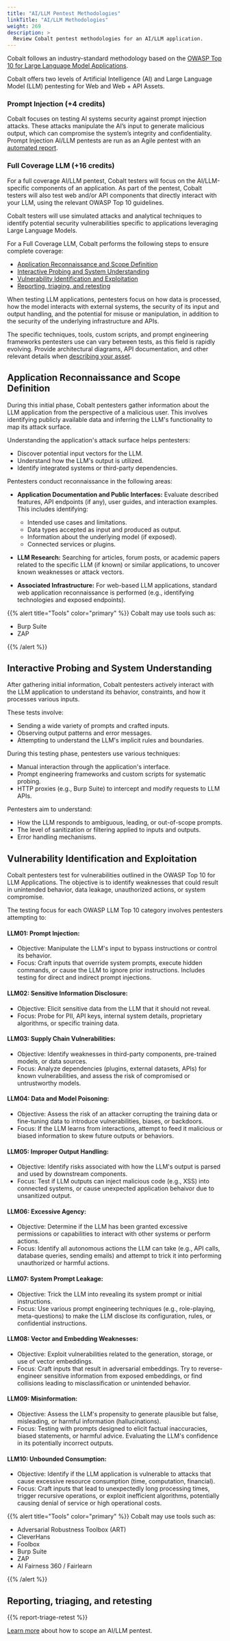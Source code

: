```yaml
---
title: "AI/LLM Pentest Methodologies"
linkTitle: "AI/LLM Methodologies"
weight: 269
description: >
  Review Cobalt pentest methodologies for an AI/LLM application.
---
```


Cobalt follows an industry-standard methodology based on the [OWASP Top 10 for Large Language Model Applications](https://owasp.org/www-project-top-10-for-large-language-model-applications/). 

Cobalt offers two levels of Artificial Intelligence (AI) and Large Language Model (LLM) pentesting for Web and Web + API Assets.

### Prompt Injection (+4 credits)
Cobalt focuses on testing AI systems security against prompt injection attacks. These attacks manipulate the AI’s input to generate malicious output, which can compromise the system’s integrity and confidentiality. Prompt Injection AI/LLM pentests are run as an Agile pentest with an [automated report](/platform-deep-dive/pentests/reports/#pentest-report-types).

### Full Coverage LLM (+16 credits)
For a full coverage AI/LLM pentest, Cobalt testers will focus on the AI/LLM-specific components of an application. As part of the pentest, Cobalt testers will also test web and/or API components that directly interact with your LLM, using the relevant OWASP Top 10 guidelines. 

Cobalt testers will use simulated attacks and analytical techniques to identify potential security vulnerabilities specific to applications leveraging Large Language Models.

For a Full Coverage LLM, Cobalt performs the following steps to ensure complete coverage:
- [Application Reconnaissance and Scope Definition](/methodologies/ai-llm/#application-reconnaissance-and-scope-definition) 
- [Interactive Probing and System Understanding](/methodologies/ai-llm/#interactive-probing-and-system-understanding)
- [Vulnerability Identification and Exploitation](/methodologies/ai-llm/#vulnerability-identification-and-exploitation)
- [Reporting, triaging, and retesting](/methodologies/ai-llm/#reporting-triaging-and-retesting)

When testing LLM applications, pentesters focus on how data is processed, how the model interacts with external systems, the security of its input and output handling, and the potential for misuse or manipulation, in addition to the security of the underlying infrastructure and APIs.

The specific techniques, tools, custom scripts, and prompt engineering frameworks pentesters use can vary between tests, as this field is rapidly evolving. Provide architectural diagrams, API documentation, and other relevant details when [describing your asset](/getting-started/assets/asset-description/#attachments).

## Application Reconnaissance and Scope Definition
During this initial phase, Cobalt pentesters gather information about the LLM application from the perspective of a malicious user. This involves identifying publicly available data and inferring the LLM's functionality to map its attack surface.

Understanding the application's attack surface helps pentesters:

- Discover potential input vectors for the LLM.
- Understand how the LLM's output is utilized.
- Identify integrated systems or third-party dependencies.

Pentesters conduct reconnaissance in the following areas:
- **Application Documentation and Public Interfaces:** Evaluate described features, API endpoints (if any), user guides, and interaction examples. This includes identifying:
  - Intended use cases and limitations.
  - Data types accepted as input and produced as output.
  - Information about the underlying model (if exposed).
  - Connected services or plugins.

- **LLM Research:** Searching for articles, forum posts, or academic papers related to the specific LLM (if known) or similar applications, to uncover known weaknesses or attack vectors.

- **Associated Infrastructure:** For web-based LLM applications, standard web application reconnaissance is performed (e.g., identifying technologies and exposed endpoints).

{{% alert title="Tools" color="primary" %}}
Cobalt may use tools such as:
- Burp Suite
- ZAP

{{% /alert %}}

## Interactive Probing and System Understanding
After gathering initial information, Cobalt pentesters actively interact with the LLM application to understand its behavior, constraints, and how it processes various inputs.

These tests involve:
- Sending a wide variety of prompts and crafted inputs.
- Observing output patterns and error messages.
- Attempting to understand the LLM's implicit rules and boundaries.

During this testing phase, pentesters use various techniques:
- Manual interaction through the application's interface.
- Prompt engineering frameworks and custom scripts for systematic probing.
- HTTP proxies (e.g., Burp Suite) to intercept and modify requests to LLM APIs.

Pentesters aim to understand:
- How the LLM responds to ambiguous, leading, or out-of-scope prompts.
- The level of sanitization or filtering applied to inputs and outputs.
- Error handling mechanisms.


## Vulnerability Identification and Exploitation
Cobalt pentesters test for vulnerabilities outlined in the OWASP Top 10 for LLM Applications. The objective is to identify weaknesses that could result in unintended behavior, data leakage, unauthorized actions, or system compromise. 

The testing focus for each OWASP LLM Top 10 category involves pentesters attempting to:

#### LLM01: Prompt Injection:
- Objective: Manipulate the LLM's input to bypass instructions or control its behavior.
- Focus: Craft inputs that override system prompts, execute hidden commands, or cause the LLM to ignore prior instructions. Includes testing for direct and indirect prompt injections.

#### LLM02: Sensitive Information Disclosure:
- Objective: Elicit sensitive data from the LLM that it should not reveal.
- Focus: Probe for PII, API keys, internal system details, proprietary algorithms, or specific training data.

#### LLM03: Supply Chain Vulnerabilities:
- Objective: Identify weaknesses in third-party components, pre-trained models, or data sources.
- Focus: Analyze dependencies (plugins, external datasets, APIs) for known vulnerabilities, and assess the risk of compromised or untrustworthy models.

#### LLM04: Data and Model Poisoning:
- Objective: Assess the risk of an attacker corrupting the training data or fine-tuning data to introduce vulnerabilities, biases, or backdoors.
- Focus:  If the LLM learns from interactions, attempt to feed it malicious or biased information to skew future outputs or behaviors.

#### LLM05: Improper Output Handling:
- Objective: Identify risks associated with how the LLM's output is parsed and used by downstream components.
- Focus: Test if LLM outputs can inject malicious code (e.g., XSS) into connected systems, or cause unexpected application behaivor due to unsanitized output.

#### LLM06: Excessive Agency:
- Objective: Determine if the LLM has been granted excessive permissions or capabilities to interact with other systems or perform actions.
- Focus: Identify all autonomous actions the LLM can take (e.g., API calls, database queries, sending emails) and attempt to trick it into performing unauthorized or harmful actions.

#### LLM07: System Prompt Leakage:
- Objective: Trick the LLM into revealing its system prompt or initial instructions.
- Focus: Use various prompt engineering techniques (e.g., role-playing, meta-questions) to make the LLM disclose its configuration, rules, or confidential instructions.

#### LLM08: Vector and Embedding Weaknesses:
- Objective: Exploit vulnerabilities related to the generation, storage, or use of vector embeddings.
- Focus: Craft inputs that result in adversarial embeddings. Try to reverse-engineer sensitive information from exposed embeddings, or find collisions leading to misclassification or unintended behavior.

#### LLM09: Misinformation:
- Objective: Assess the LLM's propensity to generate plausible but false, misleading, or harmful information (hallucinations).
- Focus: Testing with prompts designed to elicit factual inaccuracies, biased statements, or harmful advice. Evaluating the LLM's confidence in its potentially incorrect outputs.
  
#### LLM10: Unbounded Consumption:
- Objective: Identify if the LLM application is vulnerable to attacks that cause excessive resource consumption (time, computation, financial).
- Focus: Craft inputs that lead to unexpectedly long processing times, trigger recursive operations, or exploit inefficient algorithms, potentially causing denial of service or high operational costs.

{{% alert title="Tools" color="primary" %}}
Cobalt may use tools such as:
- Adversarial Robustness Toolbox (ART)
- CleverHans
- Foolbox
- Burp Suite
- ZAP
- AI Fairness 360 / Fairlearn

{{% /alert %}}

## Reporting, triaging, and retesting

{{% report-triage-retest %}}

[Learn more](/getting-started/planning/#aillm-pentesting) about how to scope an AI/LLM pentest.
